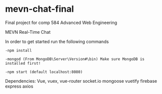 # mevn-chat-final

Final project for comp 584 Advanced Web Engineering

MEVN Real-Time Chat

In order to get started run the following commands
```
-npm install

-mongod (From MongoDB\Server\Version#\bin) Make sure MongoDB is installed first!

-npm start (default localhost:8080)
```
Dependencies:
Vue, vuex, vue-router
socket.io
mongoose
vuetify
firebase
express
axios
